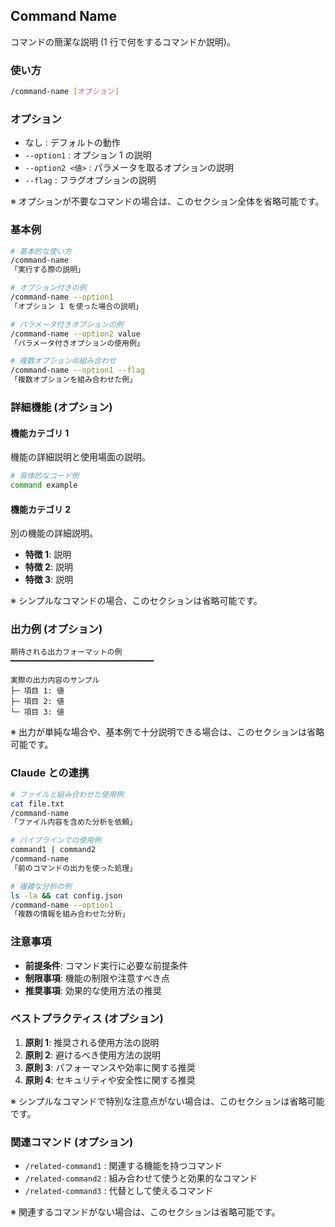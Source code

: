 ## Command Name

コマンドの簡潔な説明 (1 行で何をするコマンドか説明)。

<!--
テンプレート使用時の注意:
- 必須セクション: タイトル、説明、使い方、基本例、Claude との連携、注意事項
- オプションセクション: オプション、詳細機能、出力例、ベストプラクティス、関連コマンド
- コマンドの複雑さに応じて必要なセクションのみを使用してください
-->

### 使い方

```bash
/command-name [オプション]
```

### オプション

- なし : デフォルトの動作
- `--option1` : オプション 1 の説明
- `--option2 <値>` : パラメータを取るオプションの説明
- `--flag` : フラグオプションの説明

※ オプションが不要なコマンドの場合は、このセクション全体を省略可能です。

### 基本例

```bash
# 基本的な使い方
/command-name
「実行する際の説明」

# オプション付きの例
/command-name --option1
「オプション 1 を使った場合の説明」

# パラメータ付きオプションの例
/command-name --option2 value
「パラメータ付きオプションの使用例」

# 複数オプションの組み合わせ
/command-name --option1 --flag
「複数オプションを組み合わせた例」
```

### 詳細機能 (オプション)

#### 機能カテゴリ 1

機能の詳細説明と使用場面の説明。

```bash
# 具体的なコード例
command example
```

#### 機能カテゴリ 2

別の機能の詳細説明。

- **特徴 1**: 説明
- **特徴 2**: 説明
- **特徴 3**: 説明

※ シンプルなコマンドの場合、このセクションは省略可能です。

### 出力例 (オプション)

```text
期待される出力フォーマットの例
━━━━━━━━━━━━━━━━━━━━━━━━━━━━━━━━

実際の出力内容のサンプル
├─ 項目 1: 値
├─ 項目 2: 値
└─ 項目 3: 値
```

※ 出力が単純な場合や、基本例で十分説明できる場合は、このセクションは省略可能です。

### Claude との連携

```bash
# ファイルと組み合わせた使用例
cat file.txt
/command-name
「ファイル内容を含めた分析を依頼」

# パイプラインでの使用例
command1 | command2
/command-name
「前のコマンドの出力を使った処理」

# 複雑な分析の例
ls -la && cat config.json
/command-name --option1
「複数の情報を組み合わせた分析」
```

### 注意事項

- **前提条件**: コマンド実行に必要な前提条件
- **制限事項**: 機能の制限や注意すべき点
- **推奨事項**: 効果的な使用方法の推奨

### ベストプラクティス (オプション)

1. **原則 1**: 推奨される使用方法の説明
2. **原則 2**: 避けるべき使用方法の説明
3. **原則 3**: パフォーマンスや効率に関する推奨
4. **原則 4**: セキュリティや安全性に関する推奨

※ シンプルなコマンドで特別な注意点がない場合は、このセクションは省略可能です。

### 関連コマンド (オプション)

- `/related-command1` : 関連する機能を持つコマンド
- `/related-command2` : 組み合わせて使うと効果的なコマンド
- `/related-command3` : 代替として使えるコマンド

※ 関連するコマンドがない場合は、このセクションは省略可能です。
